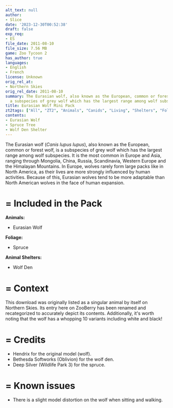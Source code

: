 ```yaml
---
alt_text: null
author:
- Slice
date: '2023-12-30T00:52:38'
draft: false
exp_req:
- ES
file_date: 2011-08-10
file_size: 7.56 MB
game: Zoo Tycoon 2
has_author: true
languages:
- English
- French
license: Unknown
orig_rel_at:
- Northern Skies
orig_rel_date: 2011-08-10
summary: The Eurasian wolf, also known as the European, common or forest wolf, is
  a subspecies of grey wolf which has the largest range among wolf subspecies.
title: Eurasian Wolf Mini Pack
zt2tags: ["All", "ZT2", "Animals", "Canids", "Living", "Shelters", "Foliage", "Mammals", "Objects", "Shelters", "European", "Eurasian"]
contents:
- Eurasian Wolf
- Spruce Tree
- Wolf Den Shelter
---
```

The Eurasian wolf (*Canis lupus lupus*), also known as the European, common or forest wolf, is a subspecies of grey wolf which has the largest range among wolf subspecies. It is the most common in Europe and Asia, ranging through Mongolia, China, Russia, Scandinavia, Western Europe and the Himalayan Mountains. In Europe, wolves rarely form large packs like in North America, as their lives are more strongly influenced by human activities. Because of this, Eurasian wolves tend to be more adaptable than North American wolves in the face of human expansion.

=
Included in the Pack
=

**Animals:**
- Eurasian Wolf

**Foliage:**
- Spruce

**Animal Shelters:**
- Wolf Den

=
Context
=

This download was originally listed as a singular animal by itself on Northern Skies. Its entry here on ZooBerry has been renamed and recategorized to accurately depict its contents. Additionally, it's worth noting that the wolf has a whopping 10 variants including white and black!

=
Credits
=

- Hendrix for the original model (wolf).
- Bethesda Softworks (Oblivion) for the wolf den.
- Deep Silver (Wildlife Park 3) for the spruce.

=
Known issues
=

- There is a slight model distortion on the wolf when sitting and walking.